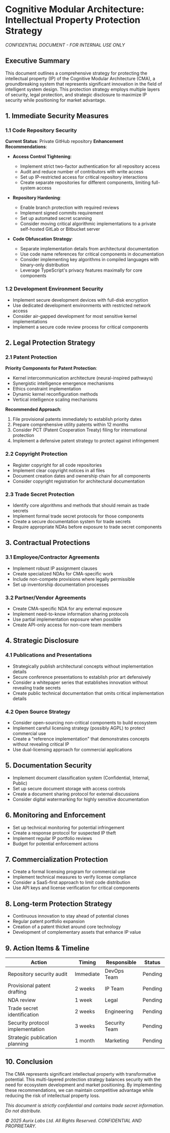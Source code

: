 
# Cognitive Modular Architecture: Intellectual Property Protection Strategy
*CONFIDENTIAL DOCUMENT - FOR INTERNAL USE ONLY*

## Executive Summary

This document outlines a comprehensive strategy for protecting the intellectual property (IP) of the Cognitive Modular Architecture (CMA), a groundbreaking system that represents significant innovation in the field of intelligent system design. This protection strategy employs multiple layers of security, legal protection, and strategic disclosure to maximize IP security while positioning for market advantage.

## 1. Immediate Security Measures

### 1.1 Code Repository Security

**Current Status**: Private GitHub repository
**Enhancement Recommendations**:

- **Access Control Tightening**:
  - Implement strict two-factor authentication for all repository access
  - Audit and reduce number of contributors with write access
  - Set up IP-restricted access for critical repository interactions
  - Create separate repositories for different components, limiting full-system access

- **Repository Hardening**:
  - Enable branch protection with required reviews
  - Implement signed commits requirement
  - Set up automated secret scanning
  - Consider moving critical algorithmic implementations to a private self-hosted GitLab or Bitbucket server

- **Code Obfuscation Strategy**:
  - Separate implementation details from architectural documentation
  - Use code name references for critical components in documentation
  - Consider implementing key algorithms in compiled languages with binary-only distribution
  - Leverage TypeScript's privacy features maximally for core components

### 1.2 Development Environment Security

- Implement secure development devices with full-disk encryption
- Use dedicated development environments with restricted network access
- Consider air-gapped development for most sensitive kernel implementations
- Implement a secure code review process for critical components

## 2. Legal Protection Strategy

### 2.1 Patent Protection

**Priority Components for Patent Protection**:
- Kernel intercommunication architecture (neural-inspired pathways)
- Synergistic intelligence emergence mechanisms
- Ethics constraint implementation
- Dynamic kernel reconfiguration methods
- Vertical intelligence scaling mechanisms

**Recommended Approach**:
1. File provisional patents immediately to establish priority dates
2. Prepare comprehensive utility patents within 12 months
3. Consider PCT (Patent Cooperation Treaty) filing for international protection
4. Implement a defensive patent strategy to protect against infringement

### 2.2 Copyright Protection

- Register copyright for all code repositories
- Implement clear copyright notices in all files
- Document creation dates and ownership chain for all components
- Consider copyright registration for architectural documentation

### 2.3 Trade Secret Protection

- Identify core algorithms and methods that should remain as trade secrets
- Implement formal trade secret protocols for those components
- Create a secure documentation system for trade secrets
- Require appropriate NDAs before exposure to trade secret components

## 3. Contractual Protections

### 3.1 Employee/Contractor Agreements

- Implement robust IP assignment clauses
- Create specialized NDAs for CMA-specific work
- Include non-compete provisions where legally permissible
- Set up inventorship documentation processes

### 3.2 Partner/Vendor Agreements

- Create CMA-specific NDA for any external exposure
- Implement need-to-know information sharing protocols
- Use partial implementation exposure when possible
- Create API-only access for non-core team members

## 4. Strategic Disclosure

### 4.1 Publications and Presentations

- Strategically publish architectural concepts without implementation details
- Secure conference presentations to establish prior art defensively
- Consider a whitepaper series that establishes innovation without revealing trade secrets
- Create public technical documentation that omits critical implementation details

### 4.2 Open Source Strategy

- Consider open-sourcing non-critical components to build ecosystem
- Implement careful licensing strategy (possibly AGPL) to protect commercial use
- Create a "reference implementation" that demonstrates concepts without revealing critical IP
- Use dual-licensing approach for commercial applications

## 5. Documentation Security

- Implement document classification system (Confidential, Internal, Public)
- Set up secure document storage with access controls
- Create a document sharing protocol for external discussions
- Consider digital watermarking for highly sensitive documentation

## 6. Monitoring and Enforcement

- Set up technical monitoring for potential infringement
- Create a response protocol for suspected IP theft
- Implement regular IP portfolio reviews
- Budget for potential enforcement actions

## 7. Commercialization Protection

- Create a formal licensing program for commercial use
- Implement technical measures to verify license compliance
- Consider a SaaS-first approach to limit code distribution
- Use API keys and license verification for critical components

## 8. Long-term Protection Strategy

- Continuous innovation to stay ahead of potential clones
- Regular patent portfolio expansion
- Creation of a patent thicket around core technology
- Development of complementary assets that enhance IP value

## 9. Action Items & Timeline

| Action | Timing | Responsible | Status |
|--------|--------|-------------|--------|
| Repository security audit | Immediate | DevOps Team | Pending |
| Provisional patent drafting | 2 weeks | IP Team | Pending |
| NDA review | 1 week | Legal | Pending |
| Trade secret identification | 2 weeks | Engineering | Pending |
| Security protocol implementation | 3 weeks | Security Team | Pending |
| Strategic publication planning | 1 month | Marketing | Pending |

## 10. Conclusion

The CMA represents significant intellectual property with transformative potential. This multi-layered protection strategy balances security with the need for ecosystem development and market positioning. By implementing these recommendations, we can maintain competitive advantage while reducing the risk of intellectual property loss.

*This document is strictly confidential and contains trade secret information. Do not distribute.*

*© 2025 Aurix Labs Ltd. All Rights Reserved. CONFIDENTIAL AND PROPRIETARY.*
